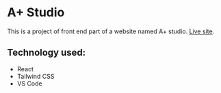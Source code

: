 # A+ Studio

This is a project of front end part of a website named A+ studio. [Live site](https://apstudioplus.netlify.app/).

## Technology used:
 - React
 - Tailwind CSS
 - VS Code



